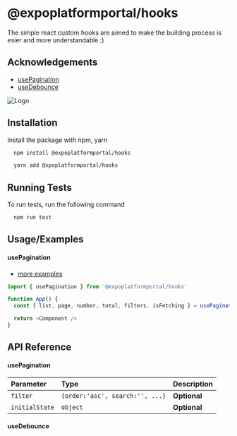 # @expoplatformportal/hooks

The simple react custom hooks are aimed to make the building process is esier and more understandable :)

## Acknowledgements

- [usePagination](#use-pagination)
- [useDebounce](#useDebounce)

![Logo](https://expoplatform.com/wp-content/uploads/2021/04/logo-full-blue-1.png)

## Installation

Install the package with npm, yarn

```bash
  npm install @expoplatformportal/hooks

  yarn add @xpoplatformportal/hooks
```

## Running Tests

To run tests, run the following command

```bash
  npm run test
```

## Usage/Examples

#### <a name="use-pagination"></a> usePagination

####

- [more examples](https://codesandbox.io/p/sandbox/modest-wright-pnzst5?file=%2Fsrc%2FApp.tsx&selection=%5B%7B%22endColumn%22%3A1%2C%22endLineNumber%22%3A4%2C%22startColumn%22%3A1%2C%22startLineNumber%22%3A4%7D%5D)

```javascript
import { usePagination } from '@expoplatformportal/hooks'

function App() {
  const { list, page, number, total, filters, isFetching } = usePagination()

  return <Component />
}
```

## API Reference

#### usePagination

| Parameter      | Type                            | Description  |
| :------------- | :------------------------------ | :----------- |
| `filter`       | `{order:'asc', search:'', ...}` | **Optional** |
| `initialState` | `object`                        | **Optional** |

#### useDebounce

```javascript

```
